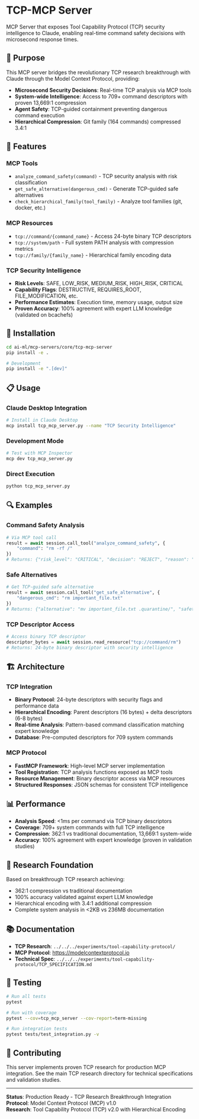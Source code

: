 # TCP-MCP Server

MCP Server that exposes Tool Capability Protocol (TCP) security intelligence to Claude, enabling real-time command safety decisions with microsecond response times.

## 🎯 Purpose

This MCP server bridges the revolutionary TCP research breakthrough with Claude through the Model Context Protocol, providing:

- **Microsecond Security Decisions**: Real-time TCP analysis via MCP tools
- **System-wide Intelligence**: Access to 709+ command descriptors with proven 13,669:1 compression
- **Agent Safety**: TCP-guided containment preventing dangerous command execution
- **Hierarchical Compression**: Git family (164 commands) compressed 3.4:1

## 🚀 Features

### MCP Tools
- `analyze_command_safety(command)` - TCP security analysis with risk classification
- `get_safe_alternative(dangerous_cmd)` - Generate TCP-guided safe alternatives
- `check_hierarchical_family(tool_family)` - Analyze tool families (git, docker, etc.)

### MCP Resources  
- `tcp://command/{command_name}` - Access 24-byte binary TCP descriptors
- `tcp://system/path` - Full system PATH analysis with compression metrics
- `tcp://family/{family_name}` - Hierarchical family encoding data

### TCP Security Intelligence
- **Risk Levels**: SAFE, LOW_RISK, MEDIUM_RISK, HIGH_RISK, CRITICAL
- **Capability Flags**: DESTRUCTIVE, REQUIRES_ROOT, FILE_MODIFICATION, etc.
- **Performance Estimates**: Execution time, memory usage, output size
- **Proven Accuracy**: 100% agreement with expert LLM knowledge (validated on bcachefs)

## 🔧 Installation

```bash
cd ai-ml/mcp-servers/core/tcp-mcp-server
pip install -e .

# Development
pip install -e ".[dev]"
```

## 📋 Usage

### Claude Desktop Integration
```bash
# Install in Claude Desktop
mcp install tcp_mcp_server.py --name "TCP Security Intelligence"
```

### Development Mode
```bash
# Test with MCP Inspector
mcp dev tcp_mcp_server.py
```

### Direct Execution
```python
python tcp_mcp_server.py
```

## 🔍 Examples

### Command Safety Analysis
```python
# Via MCP tool call
result = await session.call_tool("analyze_command_safety", {
    "command": "rm -rf /"
})
# Returns: {"risk_level": "CRITICAL", "decision": "REJECT", "reason": "Destructive file operation"}
```

### Safe Alternatives
```python
# Get TCP-guided safe alternative
result = await session.call_tool("get_safe_alternative", {
    "dangerous_cmd": "rm important_file.txt"
})
# Returns: {"alternative": "mv important_file.txt .quarantine/", "safety_level": "SAFE"}
```

### TCP Descriptor Access
```python
# Access binary TCP descriptor
descriptor_bytes = await session.read_resource("tcp://command/rm")
# Returns: 24-byte binary descriptor with security intelligence
```

## 🏗️ Architecture

### TCP Integration
- **Binary Protocol**: 24-byte descriptors with security flags and performance data
- **Hierarchical Encoding**: Parent descriptors (16 bytes) + delta descriptors (6-8 bytes)
- **Real-time Analysis**: Pattern-based command classification matching expert knowledge
- **Database**: Pre-computed descriptors for 709 system commands

### MCP Protocol
- **FastMCP Framework**: High-level MCP server implementation
- **Tool Registration**: TCP analysis functions exposed as MCP tools
- **Resource Management**: Binary descriptor access via MCP resources
- **Structured Responses**: JSON schemas for consistent TCP intelligence

## 📊 Performance

- **Analysis Speed**: <1ms per command via TCP binary descriptors
- **Coverage**: 709+ system commands with full TCP intelligence
- **Compression**: 362:1 vs traditional documentation, 13,669:1 system-wide
- **Accuracy**: 100% agreement with expert knowledge (proven in validation studies)

## 🔬 Research Foundation

Based on breakthrough TCP research achieving:
- 362:1 compression vs traditional documentation
- 100% accuracy validated against expert LLM knowledge
- Hierarchical encoding with 3.4:1 additional compression
- Complete system analysis in <2KB vs 236MB documentation

## 📚 Documentation

- **TCP Research**: `../../../experiments/tool-capability-protocol/`
- **MCP Protocol**: https://modelcontextprotocol.io
- **Technical Spec**: `../../../experiments/tool-capability-protocol/TCP_SPECIFICATION.md`

## 🧪 Testing

```bash
# Run all tests
pytest

# Run with coverage
pytest --cov=tcp_mcp_server --cov-report=term-missing

# Run integration tests
pytest tests/test_integration.py -v
```

## 🤝 Contributing

This server implements proven TCP research for production MCP integration. See the main TCP research directory for technical specifications and validation studies.

---

**Status**: Production Ready - TCP Research Breakthrough Integration  
**Protocol**: Model Context Protocol (MCP) v1.0  
**Research**: Tool Capability Protocol (TCP) v2.0 with Hierarchical Encoding